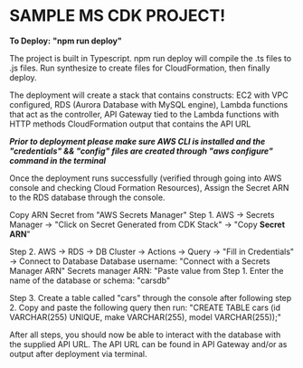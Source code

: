 # SAMPLE MS CDK PROJECT!

**To Deploy:**
**"npm run deploy"**

The project is built in Typescript.
npm run deploy will compile the .ts files to .js files. Run synthesize to create files for CloudFormation, then finally deploy.

The deployment will create a stack that contains constructs:
  EC2 with VPC configured,
  RDS (Aurora Database with MySQL engine), 
  Lambda functions that act as the controller,
  API Gateway tied to the Lambda functions with HTTP methods
  CloudFormation output that contains the API URL
  
***Prior to deployment please make sure AWS CLI is installed and the "credentials" && "config" files are created through "aws configure" command in the terminal***

Once the deployment runs successfully (verified through going into AWS console and checking Cloud Formation Resources),
Assign the Secret ARN to the RDS database through the console.

Copy ARN Secret from "AWS Secrets Manager"
Step 1. AWS -> Secrets Manager -> "Click on Secret Generated from CDK Stack" -> "Copy **Secret ARN**"

Step 2. AWS -> RDS -> DB Cluster -> Actions -> Query -> "Fill in Credentials" -> Connect to Database
  Database username: "Connect with a Secrets Manager ARN"
  Secrets manager ARN: "Paste value from Step 1.
  Enter the name of the database or schema: "carsdb"
 
Step 3. Create a table called "cars" through the console after following step 2. 
Copy and paste the following query then run: "CREATE TABLE cars (id VARCHAR(255) UNIQUE, make VARCHAR(255), model VARCHAR(255));"

After all steps, you should now be able to interact with the database with the supplied API URL. 
The API URL can be found in API Gateway and/or as output after deployment via terminal.

